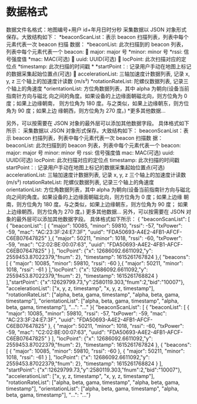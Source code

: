 # 数据格式
数据文件名格式：地图编号+用户 id+年月日时分秒
采集数据以 JSON 对象形式保存。大致结构如下：
*beaconScanList：表示 beacon 扫描列表，列表中每个元素代表一次 beacon 扫描
数据：
  *beaconList: 此次扫描到的 beacon 列表，列表中每个元素代表一个
    beacon:  major: major 号
    *minor: minor 号
    *rssi: 信号强度值
    *mac: MAC(可选)  uuid: UUID(可选)  locPoint: 此次扫描对应的定位点
    *timestamp: 此次扫描的时间戳
*
*startPoint：: 记录用户手动在地图上标记的数据采集起始位置点(可选)  accelerationList: 三轴加速度计数据列表, 记录 x, y, z 三个轴上的加速度计读数
(m/s²) 
*rotationRateList: 陀螺仪数据列表, 记录三个轴上的角速度
*orientationList: 方位角数据列表，其中 alpha 为朝向(设备当前指南针方向与磁北
向之间的角度。如果设备的上边缘面朝磁北向，则方位角为 0 度；如果上边缘朝南，
则方位角为 180 度。与之类似，如果上边缘朝东，则方位角为 90 度；如果上边
缘朝西，则方位角为 270 度。) 
*更多其他数据...

另外，可以按需要在 JSON 对象的最外层可以添加其他数据字段。 具体格式如下所示：
采集数据以 JSON 对象形式保存。大致结构如下：
beaconScanList：表示 beacon 扫描列表，列表中每个元素代表一次 beacon 扫描数
据：
beaconList: 此次扫描到的 beacon 列表，列表中每个元素代表一个 beacon: major: major 号
minor: minor 号
rssi: 信号强度值
mac: MAC(可选)
uuid: UUID(可选)
locPoint: 此次扫描对应的定位点
timestamp: 此次扫描的时间戳
startPoint：: 记录用户手动在地图上标记的数据采集起始位置点(可选)
accelerationList: 三轴加速度计数据列表, 记录 x, y, z 三个轴上的加速度计读数
(m/s²)
rotationRateList: 陀螺仪数据列表, 记录三个轴上的角速度
orientationList: 方位角数据列表，其中 alpha 为朝向(设备当前指南针方向与磁北
向之间的角度。如果设备的上边缘面朝磁北向，则方位角为 0 度；如果上边缘
朝南，则方位角为 180 度。与之类似，如果上边缘朝东，则方位角为 90 度；
如果上边缘朝西，则方位角为 270 度。)
更多其他数据... 
另外，可以按需要在 JSON 对象的最外层可以添加其他数据字段。
具体格式如下所示：
{ "beaconScanList": [
{ "beaconList": [
{ "major": 10085, "minor": 59810, "rssi": -57, "txPower": -59, "mac": "AC:23:3F:24:E7:3F", "uuid": "FDA50693-A4E2-4FB1-AFCF-C6EB07647825"
},{ "major": 50211, "minor": 1018, "rssi": -60, "txPower": -59, "mac": "C2:02:BE:00:07:63", "uuid": "FDA50693-A4E2-4FB1-AFCF-C6EB07647825"
}
],
"locPoint": {"x": 12686092.6611092,"y": 2559453.87022379,"fnum": 2}, "timestamp": 1615261767824
},{ "beacons": [
{ "major": 10085, "minor": 59810, "rssi": -60
},{ "major": 50211, "minor": 1018, "rssi": -61
}
],"locPoint": {"x": 12686092.6611092,"y": 2559453.87022379,"fnum": 2}, "timestamp": 1615261768824
}
],"startPoint": {"x":12629799.73,"y":2580119.303,"fnum":2,"bid":"10007"}, "accelerationList": ["x, y, z, timestamp", "x, y, z, timestamp"], "rotationRateList": ["alpha, beta, gama, timestamp", "alpha, beta, gama, timestamp"], "orientationList": ["alpha, beta, gama, timestamp", "alpha, beta, gama, timestamp"], "...": "..."
}{ "beaconScanList": [ { "beaconList": [ { "major": 10085, "minor": 59810, "rssi": -57, "txPower": -59, "mac": "AC:23:3F:24:E7:3F", "uuid": "FDA50693-A4E2-4FB1-AFCF-C6EB07647825" }, { "major": 50211, "minor": 1018, "rssi": -60, "txPower": -59, "mac":
"C2:02:BE:00:07:63", "uuid": "FDA50693-A4E2-4FB1-AFCF-C6EB07647825" }
], "locPoint": {"x": 12686092.6611092,"y": 2559453.87022379,"fnum": 2}, "timestamp": 1615261767824 }, { "beacons": [ { "major": 10085, "minor": 59810, "rssi": -60 }, { "major": 50211, "minor": 1018, "rssi": -61 } ], "locPoint": {"x": 12686092.6611092,"y": 2559453.87022379,"fnum": 2}, "timestamp": 1615261768824 } ], "startPoint": {"x":12629799.73,"y":2580119.303,"fnum":2,"bid":"10007"}, "accelerationList": ["x, y, z, timestamp", "x, y, z, timestamp"], "rotationRateList": ["alpha, beta, gama, timestamp", "alpha, beta, gama, timestamp"], "orientationList": ["alpha, beta, gama, timestamp", "alpha, beta, gama, timestamp"], "...": "..."}
